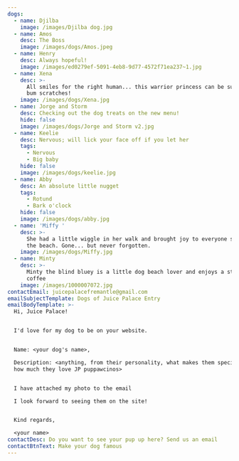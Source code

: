```yaml
---
dogs:
  - name: Djilba
    image: /images/Djilba dog.jpg
  - name: Amos
    desc: The Boss
    image: /images/dogs/Amos.jpeg
  - name: Henry
    desc: Always hopeful!
    image: /images/ed0279ef-5091-4eb8-9d77-4572f71ea237~1.jpg
  - name: Xena
    desc: >-
      All smiles for the right human... this warrior princess can be subdued by
      bum scratches!
    image: /images/dogs/Xena.jpg
  - name: Jorge and Storm
    desc: Checking out the dog treats on the new menu!
    hide: false
    image: /images/dogs/Jorge and Storm v2.jpg
  - name: Keelie
    desc: Nervous; will lick your face off if you let her
    tags:
      - Nervous
      - Big baby
    hide: false
    image: /images/dogs/keelie.jpg
  - name: Abby
    desc: An absolute little nugget
    tags:
      - Rotund
      - Bark o'clock
    hide: false
    image: /images/dogs/abby.jpg
  - name: 'Miffy '
    desc: >-
      She had a little wiggle in her walk and brought joy to everyone she met at
      the beach. Gone... but never forgotten.
    image: /images/dogs/Miffy.jpg
  - name: Minty
    desc: >-
      Minty the blind bluey is a little dog beach lover and enjoys a stop for
      coffee
    image: /images/1000007072.jpg
contactEmail: juicepalacefremantle@gmail.com
emailSubjectTemplate: Dogs of Juice Palace Entry
emailBodyTemplate: >-
  Hi, Juice Palace!


  I'd love for my dog to be on your website.


  Name: <your dog's name>,

  Description: <anything, from their personality, what makes them special, to
  how much they love JP puppawcinos>


  I have attached my photo to the email

  I look forward to seeing them on the site!


  Kind regards,

  <your name>
contactDesc: Do you want to see your pup up here? Send us an email
contactBtnText: Make your dog famous
---
```


